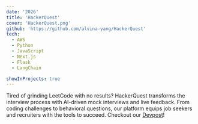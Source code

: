 ```yaml
---
date: '2026'
title: 'HackerQuest'
cover: 'HackerQuest.png'
github: 'https://github.com/alvina-yang/HackerQuest'
tech:
  - AWS
  - Python
  - JavaScript
  - Next.js
  - Flask
  - LangChain

showInProjects: true
---
```


Tired of grinding LeetCode with no results? HackerQuest transforms the interview process with AI-driven mock interviews and live feedback. From coding challenges to behavioral questions, our platform equips job seekers and recruiters with the tools to succeed. Checkout our [Devpost](https://devpost.com/software/hackerquest#updates)!
